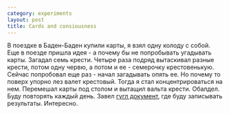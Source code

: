 ```yaml
--- 
category: experiments
layout: post
title: Cards and consiousness
---
```

В поездке в Баден-Баден купили карты, я взял одну колоду с собой. Еще в поезде пришла идея - а почему бы не попробывать угадывать карты. Загадал семь крести. Четыре раза подряд вытаскивал разные крести, потом одну червю, а потом и ее - семерочку крестовенькую. Сейчас попробовал еще раз - начал загадывать опять ее. Но почему то поверх упорно лез валет крестовый. Тогда я стал концентрироваться на нем. Перемешал карты под столом и вытащил вальта крести. Обалдел. Буду повторять каждый день. Завел <a href="http://spreadsheets.google.com/ccc?key=pVLCytoRCpHJ40j1l2oazGQ&amp;hl=en" title="Document: cards and conciousness">гугл документ</a>, где буду записывать результаты. Интересно.
